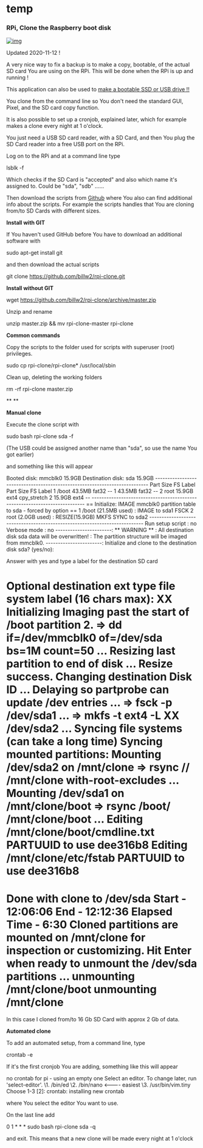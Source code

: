 # temp



### RPi, Clone the Raspberry boot disk

[![img](https://4.bp.blogspot.com/-iOz0-gETdpo/WhRXKf5YuuI/AAAAAAAACwA/MtvxEGDy5YYS_OpHfwnrpHv9mOH_vE20gCLcBGAs/s1600/SD_reader.jpg)](https://4.bp.blogspot.com/-iOz0-gETdpo/WhRXKf5YuuI/AAAAAAAACwA/MtvxEGDy5YYS_OpHfwnrpHv9mOH_vE20gCLcBGAs/s1600/SD_reader.jpg)

Updated 2020-11-12 !

A very nice way to fix a backup is to make a copy, bootable, of the actual SD card You are using on the RPi. This will be done when the RPi is up and running !

This application can also be used to [make a bootable SSD or USB drive !!](https://pysselilivet.blogspot.com/2020/10/raspberry-pi-1-2-3-4-usb-ssd-boot.html)


You clone from the command line so You don't need the standard GUI, Pixel, and the SD card copy function.

It is also possible to set up a cronjob, explained later, which for example makes a clone every night at 1 o'clock.

You just need a USB SD card reader, with a SD Card, and then You plug the SD Card reader into a free USB port on the RPi.

Log on to the RPi and at a command line type

lsblk -f

Which checks if the SD Card is "accepted" and also which name it's assigned to. Could be "sda", "sdb" ......

Then download the scripts from [Github](https://github.com/billw2/rpi-clone) where You also can find additional info about the scripts. For example the scripts handles that You are cloning from/to SD Cards with different sizes.

**Install with GIT**

If You haven't used GitHub before You have to download an additional software with

sudo apt-get install git

and then download the actual scripts

git clone https://github.com/billw2/rpi-clone.git

**Install without GIT**

wget https://github.com/billw2/rpi-clone/archive/master.zip

Unzip and rename 

unzip master.zip && mv rpi-clone-master rpi-clone

**Common commands**

Copy the scripts to the folder used for scripts with superuser (root) privileges.

sudo cp rpi-clone/rpi-clone* /usr/local/sbin

Clean up, deleting the working folders

rm -rf rpi-clone master.zip

**
**

**Manual clone** 

Execute the clone script with 

sudo bash rpi-clone sda -f

(The USB could be assigned another name than "sda", so use the name You got earlier)

and something like this will appear



Booted disk: mmcblk0 15.9GB         Destination disk: sda 15.9GB
\---------------------------------------------------------------------------
Part    Size   FS   Label      Part  Size   FS   Label
1 /boot  43.5MB  fat32  --        1    43.5MB  fat32  --
2 root   15.9GB  ext4  cpy_stretch   2    15.9GB  ext4  --
\---------------------------------------------------------------------------
== Initialize: IMAGE mmcblk0 partition table to sda - forced by option ==
1 /boot        (21.5MB used)  : IMAGE   to sda1  FSCK
2 root         (2.0GB used)  : RESIZE(15.9GB) MKFS SYNC to sda2
\---------------------------------------------------------------------------
Run setup script    : no
Verbose mode      : no
-----------------------:
** WARNING **      : All destination disk sda data will be overwritten!
            :  The partition structure will be imaged from mmcblk0.
-----------------------:
Initialize and clone to the destination disk sda?  (yes/no):


Answer with yes and type a label for the destination SD card



Optional destination  ext type file system label (16 chars max): XX
Initializing
 Imaging past the start of /boot partition 2.
 => dd if=/dev/mmcblk0 of=/dev/sda bs=1M count=50 ...
 Resizing last partition to end of disk ...
  Resize success.
 Changing destination Disk ID ...
 Delaying so partprobe can update /dev entries ...
 => fsck -p /dev/sda1 ...
 => mkfs -t ext4 -L XX /dev/sda2 ...
Syncing file systems (can take a long time)
Syncing mounted partitions:
 Mounting /dev/sda2 on /mnt/clone
 => rsync // /mnt/clone with-root-excludes ...
 Mounting /dev/sda1 on /mnt/clone/boot
 => rsync /boot/ /mnt/clone/boot  ...
Editing /mnt/clone/boot/cmdline.txt PARTUUID to use dee316b8
Editing /mnt/clone/etc/fstab PARTUUID to use dee316b8
===============================
Done with clone to /dev/sda
  Start - 12:06:06   End - 12:12:36   Elapsed Time - 6:30
Cloned partitions are mounted on /mnt/clone for inspection or customizing.
Hit Enter when ready to unmount the /dev/sda partitions ...
 unmounting /mnt/clone/boot
 unmounting /mnt/clone
===============================



In this case I cloned from/to 16 Gb SD Card with approx 2 Gb of data.

**Automated clone**

To add an automated setup, from a command line, type

crontab -e

If it's the first cronjob You are adding, something like this will appear



no crontab for pi - using an empty one
Select an editor.  To change later, run 'select-editor'.
 \1. /bin/ed
 \2. /bin/nano     <---- easiest
 \3. /usr/bin/vim.tiny
Choose 1-3 [2]: 
crontab: installing new crontab


where You select the editor You want to use.

On the last line add 

0 1 * * * sudo bash rpi-clone sda -q

and exit. This means that a new clone will be made every night at 1 o'clock